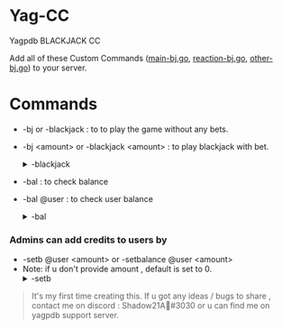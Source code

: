 # Yag-CC
Yagpdb BLACKJACK CC

Add all of these Custom Commands ([main-bj.go](https://github.com/Shadow21AR/Yag-CC/blob/a34cfa8051439287fa13fc9b23472cae038b5168/BlackJack-cc/main-bj.go), [reaction-bj.go](https://github.com/Shadow21AR/Yag-CC/blob/a34cfa8051439287fa13fc9b23472cae038b5168/BlackJack-cc/reaction-bj.go), [other-bj.go](https://github.com/Shadow21AR/Yag-CC/blob/a34cfa8051439287fa13fc9b23472cae038b5168/BlackJack-cc/other-bj.go)) to your server.

# Commands 
- -bj or -blackjack : to to play the game without any bets.
- -bj \<amount\> or -blackjack \<amount\> : to play blackjack with bet.  <details>

  <summary>-blackjack</summary>

  <img src="https://github.com/Shadow21AR/Yag-CC/blob/73b851fc2d7acca13b0ea43c8ef2a0f9f62b8c04/BlackJack-cc/Images/IMG_20210927_012214.jpg" name="Loss">

  <img src="https://github.com/Shadow21AR/Yag-CC/blob/73b851fc2d7acca13b0ea43c8ef2a0f9f62b8c04/BlackJack-cc/Images/IMG_20210927_012231.jpg" name="Win">

  <img src="https://github.com/Shadow21AR/Yag-CC/blob/73b851fc2d7acca13b0ea43c8ef2a0f9f62b8c04/BlackJack-cc/Images/IMG_20210927_012242.jpg" name="Tie"> </details>
- -bal : to check balance 
- -bal @user : to check user balance <details> <summary> -bal </summary> <img src="https://github.com/Shadow21AR/Yag-CC/blob/1881036978eb856a423ad7115d4fd1077b70ab0e/BlackJack-cc/Images/IMG_20210925_232754.jpg"> </details>

### Admins can add credits to users by
- -setb @user \<amount\> or -setbalance @user \<amount\> 
- Note: if u don't provide amount , default is set to 0. <details> <summary>-setb</summary> <img src="https://github.com/Shadow21AR/Yag-CC/blob/a34cfa8051439287fa13fc9b23472cae038b5168/BlackJack-cc/Images/IMG_20210927_012157.jpg"> </details>

> It's my first time creating this.
> If u got any ideas / bugs to share , contact me on discord : Shadow21A🌟#3030 or u can find me on yagpdb support server.

